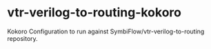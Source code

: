 # vtr-verilog-to-routing-kokoro
Kokoro Configuration to run against SymbiFlow/vtr-verilog-to-routing repository.
